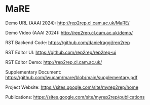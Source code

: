 # MaRE


Demo URL (AAAI 2024): http://rep2rep.cl.cam.ac.uk/MaRE/

Demo Video (AAAI 2024): http://rep2rep.cl.cam.ac.uk/demo/

RST Backend Code: https://github.com/danielraggi/rep2rep

RST Editor UI: https://github.com/rep2rep/rep2rep-ui

RST Editor Demo: http://rep2rep.cl.cam.ac.uk/

Supplementary Document: https://github.com/lwucam/mare/blob/main/supplementary.pdf

Project Website: https://sites.google.com/site/myrep2rep/home

Publications: https://sites.google.com/site/myrep2rep/publications
